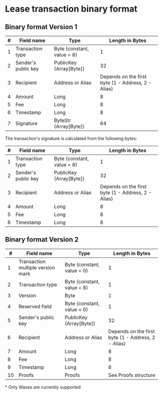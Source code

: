 # Lease transaction binary format

## Binary format Version 1

| \# | Field name | Type | Length in Bytes |
| --- | --- | --- | --- |
| 1 | Transaction type | Byte \(constant, value = 8\) | 1
| 2 | Sender's public key | PublicKey \(Array[Byte]\) | 32
| 3 | Recipient | Address or Alias | Depends on the first byte \(1 - Address, 2 - Alias\)
| 4 | Amount | Long | 8
| 5 | Fee | Long | 8
| 6 | Timestamp | Long | 8
| 7 | Signature | ByteStr \(Array[Byte]\) | 64

The transaction's signature is calculated from the following bytes:

| \# | Field name | Type | Length in Bytes |
| --- | --- | --- | --- |
| 1 | Transaction type | Byte \(constant, value = 8\) | 1
| 2 | Sender's public key | PublicKey \(Array[Byte]\) | 32
| 3 | Recipient | Address or Alias | Depends on the first byte \(1 - Address, 2 - Alias\)
| 4 | Amount | Long | 8 |
| 5 | Fee | Long | 8 |
| 6 | Timestamp | Long | 8 |

## Binary format Version 2

| # | Field name | Type | Length in Bytes |
| --- | --- | --- | --- |
| 1 | Transaction multiple version mark | Byte (constant, value = 0) | 1
| 2 | Transaction type | Byte (constant, value = 8) | 1
| 3 | Version | Byte | 1
| 4 | Reserved field | Byte (constant, value = 0)| 1
| 5 | Sender's public key | PublicKey (Array[Byte]) | 32
| 6 | Recipient | Address or Alias | Depends on the first byte (1 - Address, 2 - Alias)
| 7 | Amount | Long | 8
| 8 | Fee | Long | 8
| 9 | Timestamp | Long | 8
| 10 | Proofs | Proofs | See Proofs structure

\* Only Waves are currently supported
